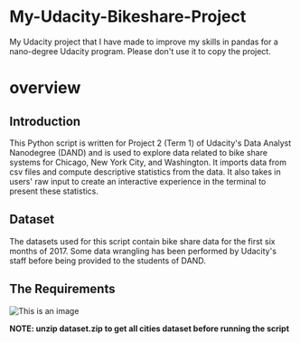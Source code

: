 # My-Udacity-Bikeshare-Project
My Udacity project that I have made to improve my skills in pandas for a nano-degree Udacity program. Please don't use it to copy the project.

# overview
## Introduction
This Python script is written for Project 2 (Term 1) of Udacity's Data Analyst Nanodegree (DAND) and is used to explore data related to bike share systems for Chicago, New York City, and Washington. It imports data from csv files and compute descriptive statistics from the data. It also takes in users' raw input to create an interactive experience in the terminal to present these statistics.

## Dataset
The datasets used for this script contain bike share data for the first six months of 2017. Some data wrangling has been performed by Udacity's staff before being provided to the students of DAND.

## The Requirements
![This is an image](https://raw.githubusercontent.com/NidalShater/My-Udacity-Bikeshare-Project/master/req.jpg)

**NOTE: unzip dataset.zip to get all cities dataset before running the script**